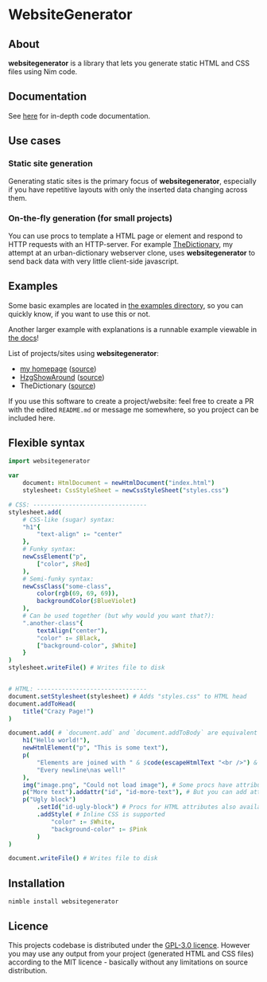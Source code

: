 # WebsiteGenerator

## About

**websitegenerator** is a library that lets you generate static HTML and CSS files using Nim code.

## Documentation

See [here](https://nirokay.github.io/nim-docs/websitegenerator/websitegenerator.html) for in-depth
code documentation.

## Use cases

### Static site generation

Generating static sites is the primary focus of **websitegenerator**, especially if you have repetitive layouts
with only the inserted data changing across them.

### On-the-fly generation (for small projects)

You can use procs to template a HTML page or element and respond to HTTP requests with an HTTP-server.
For example [TheDictionary](https://github.com/nirokay/TheDictionary/), my attempt at an urban-dictionary
webserver clone, uses **websitegenerator** to send back data with very little client-side javascript.

## Examples

Some basic examples are located in [the examples directory](./examples/), so you can quickly know, if you want to use
this or not.

Another larger example with explanations is a runnable example viewable in
[the docs](https://nirokay.github.io/nim-docs/websitegenerator/websitegenerator.html)!

List of projects/sites using **websitegenerator**:

* [my homepage](https://nirokay.com/) ([source](https://github.com/src.nirokay.com/))
* [HzgShowAround](https://nirokay.com/HzgShowAround/) ([source](https://github.com/nirokay/HzgShowAround/))
* TheDictionary ([source](https://github.com/nirokay/TheDictionary/))

If you use this software to create a project/website: feel free to create a PR with the edited
`README.md` or message me somewhere, so you project can be included here.

## Flexible syntax

```nim
import websitegenerator

var
    document: HtmlDocument = newHtmlDocument("index.html")
    stylesheet: CssStyleSheet = newCssStyleSheet("styles.css")

# CSS: --------------------------------
stylesheet.add(
    # CSS-like (sugar) syntax:
    "h1"{
        "text-align" := "center"
    },
    # Funky syntax:
    newCssElement("p",
        ["color", $Red]
    ),
    # Semi-funky syntax:
    newCssClass("some-class",
        color(rgb(69, 69, 69)),
        backgroundColor($BlueViolet)
    ),
    # Can be used together (but why would you want that?):
    ".another-class"{
        textAlign("center"),
        "color" := $Black,
        ["background-color", $White]
    }
)
stylesheet.writeFile() # Writes file to disk


# HTML: -------------------------------
document.setStylesheet(stylesheet) # Adds "styles.css" to HTML head
document.addToHead(
    title("Crazy Page!")
)

document.add( # `document.add` and `document.addToBody` are equivalent
    h1("Hello world!"),
    newHtmlElement("p", "This is some text"),
    p(
        "Elements are joined with " & $code(escapeHtmlText "<br />") & " in " & $code("p") & " tags.",
        "Every newline\nas well!"
    ),
    img("image.png", "Could not load image"), # Some procs have attributes available as args
    p("More text").addattr("id", "id-more-text"), # But you can add attributes manually if needed
    p("Ugly block")
        .setId("id-ugly-block") # Procs for HTML attributes also available
        .addStyle( # Inline CSS is supported
            "color" := $White,
            "background-color" := $Pink
        )
)

document.writeFile() # Writes file to disk
```

## Installation

`nimble install websitegenerator`

## Licence

This projects codebase is distributed under the [GPL-3.0 licence](https://www.gnu.org/licenses/gpl-3.0.html).
However you may use any output from your project (generated HTML and CSS files) according to the MIT licence - basically
without any limitations on source distribution.
